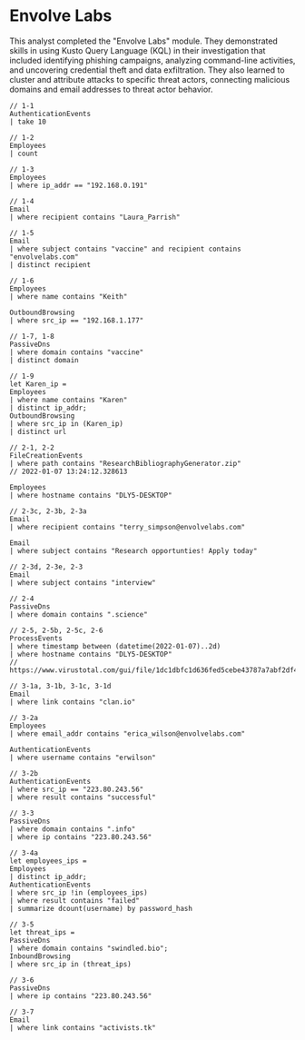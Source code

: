 # Envolve Labs

This analyst completed the "Envolve Labs" module. They demonstrated skills in using Kusto Query Language (KQL) in their investigation that included identifying phishing campaigns, analyzing command-line activities, and uncovering credential theft and data exfiltration. They also learned to cluster and attribute attacks to specific threat actors, connecting malicious domains and email addresses to threat actor behavior.

```kql
// 1-1
AuthenticationEvents
| take 10

// 1-2
Employees
| count 

// 1-3
Employees
| where ip_addr == "192.168.0.191"

// 1-4
Email
| where recipient contains "Laura_Parrish"

// 1-5
Email
| where subject contains "vaccine" and recipient contains "envolvelabs.com"
| distinct recipient

// 1-6
Employees
| where name contains "Keith"

OutboundBrowsing
| where src_ip == "192.168.1.177"

// 1-7, 1-8
PassiveDns
| where domain contains "vaccine"
| distinct domain

// 1-9
let Karen_ip =
Employees
| where name contains "Karen"
| distinct ip_addr;
OutboundBrowsing
| where src_ip in (Karen_ip)
| distinct url

// 2-1, 2-2
FileCreationEvents
| where path contains "ResearchBibliographyGenerator.zip"
// 2022-01-07 13:24:12.328613

Employees
| where hostname contains "DLY5-DESKTOP"

// 2-3c, 2-3b, 2-3a
Email
| where recipient contains "terry_simpson@envolvelabs.com"

Email
| where subject contains "Research opportunties! Apply today"

// 2-3d, 2-3e, 2-3
Email
| where subject contains "interview"

// 2-4
PassiveDns
| where domain contains ".science"

// 2-5, 2-5b, 2-5c, 2-6
ProcessEvents
| where timestamp between (datetime(2022-01-07)..2d)
| where hostname contains "DLY5-DESKTOP"
// https://www.virustotal.com/gui/file/1dc1dbfc1d636fed5cebe43787a7abf2df4fbb51e1beaec34ba72dd5152edc81

// 3-1a, 3-1b, 3-1c, 3-1d
Email
| where link contains "clan.io"

// 3-2a
Employees
| where email_addr contains "erica_wilson@envolvelabs.com"

AuthenticationEvents
| where username contains "erwilson"

// 3-2b
AuthenticationEvents
| where src_ip == "223.80.243.56"
| where result contains "successful"

// 3-3
PassiveDns
| where domain contains ".info"
| where ip contains "223.80.243.56"

// 3-4a
let employees_ips =
Employees
| distinct ip_addr;
AuthenticationEvents
| where src_ip !in (employees_ips)
| where result contains "failed"
| summarize dcount(username) by password_hash

// 3-5
let threat_ips =
PassiveDns
| where domain contains "swindled.bio";
InboundBrowsing
| where src_ip in (threat_ips)

// 3-6
PassiveDns
| where ip contains "223.80.243.56"

// 3-7
Email
| where link contains "activists.tk"
```
